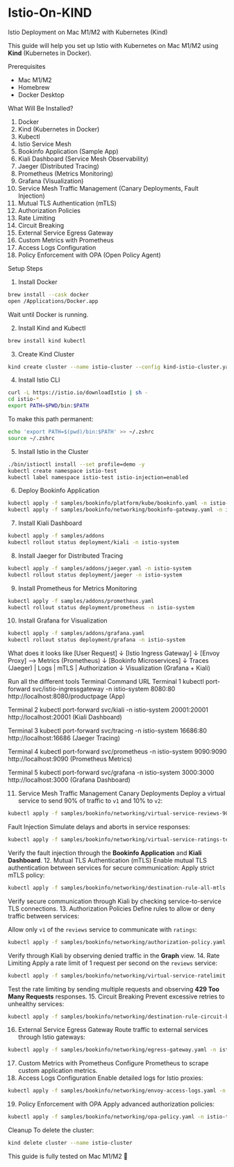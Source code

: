 # Istio-On-KIND

Istio Deployment on Mac M1/M2 with Kubernetes (Kind)

This guide will help you set up Istio with Kubernetes on Mac M1/M2 using **Kind** (Kubernetes in Docker).

Prerequisites

- Mac M1/M2
- Homebrew
- Docker Desktop

What Will Be Installed?

1. Docker
2. Kind (Kubernetes in Docker)
3. Kubectl
4. Istio Service Mesh
5. Bookinfo Application (Sample App)
6. Kiali Dashboard (Service Mesh Observability)
7. Jaeger (Distributed Tracing)
8. Prometheus (Metrics Monitoring)
9. Grafana (Visualization)
10. Service Mesh Traffic Management (Canary Deployments, Fault Injection)
11. Mutual TLS Authentication (mTLS)
12. Authorization Policies
13. Rate Limiting
14. Circuit Breaking
15. External Service Egress Gateway
16. Custom Metrics with Prometheus
17. Access Logs Configuration
18. Policy Enforcement with OPA (Open Policy Agent)

Setup Steps

1. Install Docker

```bash
brew install --cask docker
open /Applications/Docker.app
```

Wait until Docker is running.

2. Install Kind and Kubectl

```bash
brew install kind kubectl
```

3. Create Kind Cluster

```bash
kind create cluster --name istio-cluster --config kind-istio-cluster.yaml
```

4. Install Istio CLI

```bash
curl -L https://istio.io/downloadIstio | sh -
cd istio-*
export PATH=$PWD/bin:$PATH
```

To make this path permanent:

```bash
echo 'export PATH=$(pwd)/bin:$PATH' >> ~/.zshrc
source ~/.zshrc
```

5. Install Istio in the Cluster

```bash
./bin/istioctl install --set profile=demo -y
kubectl create namespace istio-test
kubectl label namespace istio-test istio-injection=enabled
```

6. Deploy Bookinfo Application

```bash
kubectl apply -f samples/bookinfo/platform/kube/bookinfo.yaml -n istio-test
kubectl apply -f samples/bookinfo/networking/bookinfo-gateway.yaml -n istio-test
```

7. Install Kiali Dashboard

```bash
kubectl apply -f samples/addons
kubectl rollout status deployment/kiali -n istio-system
```

8. Install Jaeger for Distributed Tracing

```bash
kubectl apply -f samples/addons/jaeger.yaml -n istio-system
kubectl rollout status deployment/jaeger -n istio-system
```

9. Install Prometheus for Metrics Monitoring

```bash
kubectl apply -f samples/addons/prometheus.yaml
kubectl rollout status deployment/prometheus -n istio-system
```

10. Install Grafana for Visualization

```bash
kubectl apply -f samples/addons/grafana.yaml
kubectl rollout status deployment/grafana -n istio-system
```

What does it looks like
[User Request]
↓
[Istio Ingress Gateway]
↓
[Envoy Proxy] --> Metrics (Prometheus)
↓
[Bookinfo Microservices]
↓
Traces (Jaeger) | Logs | mTLS | Authorization
↓
Visualization (Grafana + Kiali)

Run all the different tools
Terminal Command URL
Terminal 1 kubectl port-forward svc/istio-ingressgateway -n istio-system 8080:80 http://localhost:8080/productpage (App)

Terminal 2 kubectl port-forward svc/kiali -n istio-system 20001:20001 http://localhost:20001 (Kiali Dashboard)

Terminal 3 kubectl port-forward svc/tracing -n istio-system 16686:80 http://localhost:16686 (Jaeger Tracing)

Terminal 4 kubectl port-forward svc/prometheus -n istio-system 9090:9090 http://localhost:9090 (Prometheus Metrics)

Terminal 5 kubectl port-forward svc/grafana -n istio-system 3000:3000 http://localhost:3000 (Grafana Dashboard)

11. Service Mesh Traffic Management
    Canary Deployments
    Deploy a virtual service to send 90% of traffic to `v1` and 10% to `v2`:

```bash
kubectl apply -f samples/bookinfo/networking/virtual-service-reviews-90-10.yaml -n istio-test
```

Fault Injection
Simulate delays and aborts in service responses:

```bash
kubectl apply -f samples/bookinfo/networking/virtual-service-ratings-test-delay.yaml -n istio-test
```

Verify the fault injection through the **Bookinfo Application** and **Kiali Dashboard**. 12. Mutual TLS Authentication (mTLS)
Enable mutual TLS authentication between services for secure communication:
Apply strict mTLS policy:

```bash
kubectl apply -f samples/bookinfo/networking/destination-rule-all-mtls.yaml -n istio-test
```

Verify secure communication through Kiali by checking service-to-service TLS connections. 13. Authorization Policies
Define rules to allow or deny traffic between services:

Allow only `v1` of the `reviews` service to communicate with `ratings`:

```bash
kubectl apply -f samples/bookinfo/networking/authorization-policy.yaml -n istio-test
```

Verify through Kiali by observing denied traffic in the **Graph** view. 14. Rate Limiting
Apply a rate limit of 1 request per second on the `reviews` service:

```bash
kubectl apply -f samples/bookinfo/networking/virtual-service-ratelimit.yaml -n istio-test
```

Test the rate limiting by sending multiple requests and observing **429 Too Many Requests** responses. 15. Circuit Breaking
Prevent excessive retries to unhealthy services:

```bash
kubectl apply -f samples/bookinfo/networking/destination-rule-circuit-breaker.yaml -n istio-test
```

16. External Service Egress Gateway
    Route traffic to external services through Istio gateways:

```bash
kubectl apply -f samples/bookinfo/networking/egress-gateway.yaml -n istio-test
```

17. Custom Metrics with Prometheus
    Configure Prometheus to scrape custom application metrics.
18. Access Logs Configuration
    Enable detailed logs for Istio proxies:

```bash
kubectl apply -f samples/bookinfo/networking/envoy-access-logs.yaml -n istio-test
```

19. Policy Enforcement with OPA
    Apply advanced authorization policies:

```bash
kubectl apply -f samples/bookinfo/networking/opa-policy.yaml -n istio-test
```

Cleanup
To delete the cluster:

```bash
kind delete cluster --name istio-cluster
```

This guide is fully tested on Mac M1/M2 🚀
